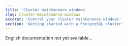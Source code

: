 ```yaml
---
title: 'Cluster maintenance windows'
slug: cluster-maintenance-windows
excerpt: 'Control your cluster maintenance windows'
section: 'Getting started with a PostgreSQL cluster'
---
```


English documentation not yet available...